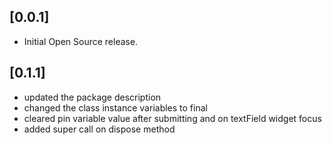 ## [0.0.1]

* Initial Open Source release.

## [0.1.1]
* updated the package description
* changed the class instance variables to final
* cleared pin variable value after submitting and on textField widget focus
* added super call on dispose method

